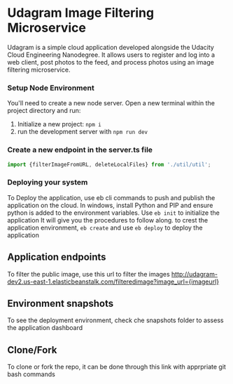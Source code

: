 # Udagram Image Filtering Microservice

Udagram is a simple cloud application developed alongside the Udacity Cloud Engineering Nanodegree. It allows users to register and log into a web client, post photos to the feed, and process photos using an image filtering microservice.

### Setup Node Environment

You'll need to create a new node server. Open a new terminal within the project directory and run:

1. Initialize a new project: `npm i`
2. run the development server with `npm run dev`

### Create a new endpoint in the server.ts file

```typescript
import {filterImageFromURL, deleteLocalFiles} from './util/util';
```

### Deploying your system
To Deploy the application, use eb cli commands to push and publish the application on the cloud.
In windows, install Python and PIP and ensure python is added to the environment variables.
Use ```eb init``` to initialize the application
It will give you the procedures to follow along.
to crest the application environment, ```eb create```
and use ```eb deploy``` to deploy the  application

## Application endpoints
To filter the public image, use this url to filter the images
<a>http://udagram-dev2.us-east-1.elasticbeanstalk.com/filteredimage?image_url={imageurl}</a>

## Environment snapshots
To see the deployment environment, check che snapshots folder to assess the application dashboard

## Clone/Fork
To clone or fork the repo, it can be done through this link with apprpriate git bash commands
